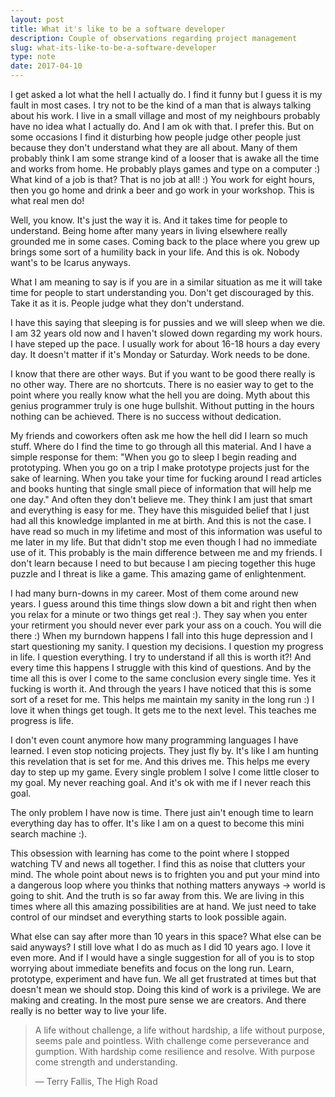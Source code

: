 ```yaml
---
layout: post
title: What it's like to be a software developer
description: Couple of observations regarding project management
slug: what-its-like-to-be-a-software-developer
type: note
date: 2017-04-10
---
```


I get asked a lot what the hell I actually do. I find it funny but I guess it is my fault in most cases. I try not to be the kind of a man that is always talking about his work. I live in a small village and most of my neighbours probably have no idea what I actually do. And I am ok with that.  I prefer this. But on some occasions I find it disturbing how people judge other people just because they don't understand what they are all about. Many of them probably think I am some strange kind of a looser that is awake all the time and works from home. He probably plays games and type on a computer :) What kind of a job is that? That is no job at all! :) You work for eight hours, then you go home and drink a beer and go work in your workshop. This is what real men do!

Well, you know. It's just the way it is. And it takes time for people to understand. Being home after many years in living elsewhere really grounded me in some cases. Coming back to the place where you grew up brings some sort of a humility back in your life. And this is ok. Nobody want's to be Icarus anyways.

What I am meaning to say is if you are in a similar situation as me it will take time for people to start understanding you. Don't get discouraged by this. Take it as it is. People judge what they don't understand.

I have this saying that sleeping is for pussies and we will sleep when we die. I am 32 years old now and I haven't slowed down regarding my work hours. I have steped up the pace. I usually work for about 16-18 hours a day every day. It doesn't matter if it's Monday or Saturday. Work needs to be done.

I know that there are other ways. But if you want to be good there really is no other way. There are no shortcuts. There is no easier way to get to the point where you really know what the hell you are doing. Myth about this genius programmer truly is one huge bullshit. Without putting in the hours nothing can be achieved. There is no success without dedication.

My friends and coworkers often ask me how the hell did I learn so much stuff. Where do I find the time to go through all this material. And I have a simple response for them: "When you go to sleep I begin reading and prototyping. When you go on a trip I make prototype projects just for the sake of learning. When you take your time for fucking around I read articles and books hunting that single small piece of information that will help me one day." And often they don't believe me. They think I am just that smart and everything is easy for me. They have this misguided belief that I just had all this knowledge implanted in me at birth. And this is not the case. I have read so much in my lifetime and most of this information was useful to me later in my life. But that didn't stop me even though I had no immediate use of it. This probably is the main difference between me and my friends. I don't learn because I need to but because I am piecing together this huge puzzle and I threat is like a game. This amazing game of enlightenment.

I had many burn-downs in my career. Most of them come around new years. I guess around this time things slow down a bit and right then when you relax for a minute or two things get real :). They say when you enter your retirment you should never ever park your ass on a couch. You will die there :) When my burndown happens I fall into this huge depression and I start questioning my sanity. I question my decisions. I question my progress in life. I question everything. I try to understand if all this is worth it?! And every time this happens I struggle with this kind of questions. And by the time all this is over I come to the same conclusion every single time. Yes it fucking is worth it. And through the years I have noticed that this is some sort of a reset for me. This helps me maintain my sanity in the long run :) I love it when things get tough. It gets me to the next level. This teaches me progress is life.

I don't even count anymore how many programming languages I have learned. I even stop noticing projects. They just fly by. It's like I am hunting this revelation that is set for me. And this drives me. This helps me every day to step up my game. Every single problem I solve I come little closer to my goal. My never reaching goal. And it's ok with me if I never reach this goal.

The only problem I have now is time. There just ain't enough time to learn everything day has to offer. It's like I am on a quest to become this mini search machine :).

This obsession with learning has come to the point where I stopped watching TV and news all together. I find this as noise that clutters your mind. The whole point about news is to frighten you and put your mind into a dangerous loop where you thinks that nothing matters anyways → world is going to shit. And the truth is so far away from this. We are living in this times where all this amazing possibilities are at hand. We just need to take control of our mindset and everything starts to look possible again.

What else can say after more than 10 years in this space? What else can be said anyways? I still love what I do as much as I did 10 years ago. I love it even more. And if I would have a single suggestion for all of you is to stop worrying about immediate benefits and focus on the long run. Learn, prototype, experiment and have fun. We all get frustrated at times but that doesn't mean we should stop. Doing this kind of work is a privilege. We are making and creating. In the most pure sense we are creators. And there really is no better way to live your life.

> A life without challenge, a life without hardship, a life without purpose, seems pale and pointless. With challenge come perseverance and gumption. With hardship come resilience and resolve. With purpose come strength and understanding.
>
> — Terry Fallis, The High Road
